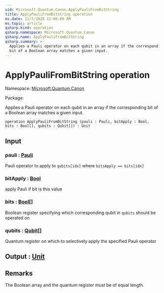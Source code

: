 ```yaml
---
uid: Microsoft.Quantum.Canon.ApplyPauliFromBitString
title: ApplyPauliFromBitString operation
ms.date: 11/7/2020 12:00:00 AM
ms.topic: article
qsharp.kind: operation
qsharp.namespace: Microsoft.Quantum.Canon
qsharp.name: ApplyPauliFromBitString
qsharp.summary: >-
  Applies a Pauli operator on each qubit in an array if the corresponding
  bit of a Boolean array matches a given input.
---
```


# ApplyPauliFromBitString operation

Namespace: [Microsoft.Quantum.Canon](xref:Microsoft.Quantum.Canon)

Package: [](https://nuget.org/packages/)


Applies a Pauli operator on each qubit in an array if the correspondingbit of a Boolean array matches a given input.

```qsharp
operation ApplyPauliFromBitString (pauli : Pauli, bitApply : Bool, bits : Bool[], qubits : Qubit[]) : Unit
```


## Input

### pauli : [Pauli](xref:microsoft.quantum.lang-ref.pauli)

Pauli operator to apply to `qubits[idx]` where `bitsApply == bits[idx]`


### bitApply : [Bool](xref:microsoft.quantum.lang-ref.bool)

apply Pauli if bit is this value


### bits : [Bool](xref:microsoft.quantum.lang-ref.bool)[]

Boolean register specifying which corresponding qubit in `qubits` should be operated on


### qubits : [Qubit](xref:microsoft.quantum.lang-ref.qubit)[]

Quantum register on which to selectively apply the specified Pauli operator



## Output : [Unit](xref:microsoft.quantum.lang-ref.unit)



## Remarks

The Boolean array and the quantum register must be of equal length.